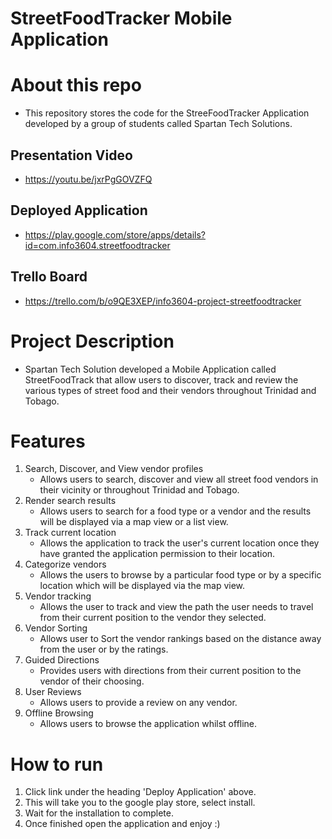 # StreetFoodTracker Mobile Application
# About this repo
  - This repository stores the code for the StreeFoodTracker Application developed by a group of students called Spartan Tech Solutions.
  ## Presentation Video
   - https://youtu.be/jxrPgGOVZFQ
  ## Deployed Application
   - https://play.google.com/store/apps/details?id=com.info3604.streetfoodtracker
  ## Trello Board 
   - https://trello.com/b/o9QE3XEP/info3604-project-streetfoodtracker

# Project Description
  - Spartan Tech Solution developed a Mobile Application called StreetFoodTrack that allow users to discover, track and review the various types of street food       and their vendors throughout Trinidad and Tobago.

# Features 

1. Search, Discover, and View vendor profiles
	- Allows users to search, discover and view all street food vendors in their vicinity or throughout Trinidad and Tobago. 
2. Render search results
	- Allows users to search for a food type or a vendor and the results will be displayed via a map view or a list view. 
3. Track current location
	- Allows the application to track the user's current location once they have granted the application permission to their location. 
4. Categorize vendors
	- Allows the users to browse by a particular food type or by a specific location which will be displayed via the map view. 
5. Vendor tracking
	- Allows the user to track and view the path the user needs to travel from their current position to the vendor they selected. 
6. Vendor Sorting
	- Allows user to Sort the vendor rankings based on the distance away from the user or by the ratings. 
7. Guided Directions
	- Provides users with directions from their current position to the vendor of their choosing. 
8. User Reviews 
	- Allows users to provide a review on any vendor.
9. Offline Browsing 
	- Allows users to browse the application whilst offline.

# How to run
  1. Click link under the heading 'Deploy Application' above.
  2. This will take you to the google play store, select install.
  3. Wait for the installation to complete.
  4. Once finished open the application and enjoy :)
